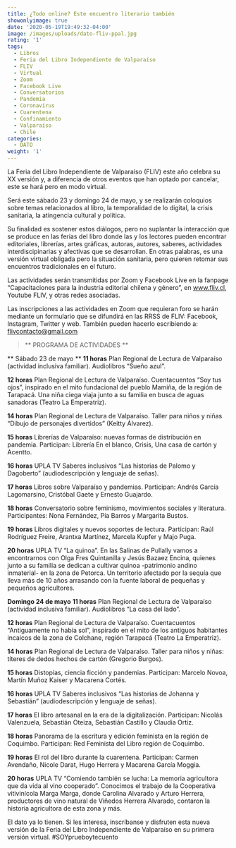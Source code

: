 ```yaml
---
title: ¿Todo online? Este encuentro literario también
showonlyimage: true
date: '2020-05-19T19:49:32-04:00'
image: /images/uploads/dato-fliv-ppal.jpg
rating: '1'
tags:
  - Libros
  - Feria del Libro Independiente de Valparaíso
  - FLIV
  - Virtual
  - Zoom
  - Facebook Live
  - Conversatorios
  - Pandemia
  - Coronavirus
  - Cuarentena
  - Confinamiento
  - Valparaíso
  - Chile
categories:
  - DATO
weight: '1'
---
```

La Feria del Libro Independiente de Valparaíso (FLIV) este año celebra su XX versión y, a diferencia de otros eventos que han optado por cancelar, este se hará pero en modo virtual.

<!--more-->

Será este sábado 23 y domingo 24 de mayo, y se realizarán coloquios sobre temas relacionados al libro, la temporalidad de lo digital, la crisis sanitaria, la atingencia cultural y política. 

Su finalidad es sostener estos diálogos, pero no suplantar la interacción que se produce en las ferias del libro donde las y los lectores pueden encontrar editoriales, librerías, artes gráficas, autoras, autores, saberes, actividades interdiscipinarias y afectivas que se desarrollan. En otras palabras, es una versión virtual obligada pero la situación sanitaria, pero quieren retomar sus encuentros tradicionales en el futuro.

Las actividades serán transmitidas por Zoom y Facebook Live en la fanpage “Capacitaciones para la industria editorial chilena y género”, en www.fliv.cl, Youtube FLIV, y otras redes asociadas. 

Las inscripciones a las actividades en Zoom que requieran foro se harán mediante un formulario que se difundirá en las RRSS de FLIV: Facebook, Instagram, Twitter y web. También pueden hacerlo escribiendo a: flivcontacto@gmail.com 

> **
> PROGRAMA DE ACTIVIDADES
> **

**
Sábado 23 de mayo
**
**11 horas**
Plan Regional de Lectura de Valparaíso (actividad inclusiva familiar).
Audiolibros “Sueño azul”.

**12 horas**
Plan Regional de Lectura de Valparaíso.
Cuentacuentos “Soy tus ojos”, inspirado en el mito fundacional del pueblo Mamiña, de la región de Tarapacá. Una niña ciega viaja junto a su familia en busca de aguas sanadoras (Teatro La Emperatriz).

**14 horas**
Plan Regional de Lectura de Valparaíso.
Taller para niños y niñas “Dibujo de personajes divertidos” (Keitty Álvarez).

**15 horas**
Librerías de Valparaíso: nuevas formas de distribución en pandemia.
Participan: Librería En el blanco, Crisis, Una casa de cartón y Acentto.

**16 horas**
UPLA TV
Saberes inclusivos “Las historias de Palomo y Dagoberto” (audiodescripción y lenguaje de señas).

**17 horas**
Libros sobre Valparaíso y pandemias.
Participan: Andrés García Lagomarsino, Cristóbal Gaete y Ernesto Guajardo.

**18 horas**
Conversatorio sobre feminismo, movimientos sociales y literatura.
Participantes: Nona Fernández, Pía Barros y Margarita Bustos.

**19 horas**
Libros digitales y nuevos soportes de lectura.
Participan: Raúl Rodríguez Freire, Arantxa Martínez, Marcela Kupfer y Majo Puga.

**20 horas**
UPLA TV
“La quinoa”. En las Salinas de Pullally vamos a encontrarnos con Olga Fres Quintanilla y Jesús Bazaez Encina, quienes junto a su familia se dedican a cultivar quinoa -patrimonio andino inmaterial- en la zona de Petorca. Un territorio afectado por la sequía que lleva más de 10 años arrasando con la fuente laboral de pequeñas y pequeños agricultores.

**Domingo 24 de mayo**
**11 horas**
Plan Regional de Lectura de Valparaíso (actividad inclusiva familiar).
Audiolibros “La casa del lado”.

**12 horas**
Plan Regional de Lectura de Valparaíso.
Cuentacuentos “Antiguamente no había sol”, inspirado en el mito de los antiguos habitantes incaicos de la zona de Colchane, región Tarapacá (Teatro La Emperatriz).

**14 horas**
Plan Regional de Lectura de Valparaíso.
Taller para niños y niñas: títeres de dedos hechos de cartón (Gregorio Burgos).

**15 horas**
Distopías, ciencia ficción y pandemias.
Participan: Marcelo Novoa, Martín Muñoz Kaiser y Macarena Cortés.

**16 horas**
UPLA TV
Saberes inclusivos “Las historias de Johanna y Sebastián” (audiodescripción y lenguaje de señas).

**17 horas**
El libro artesanal en la era de la digitalización.
Participan: Nicolás Valenzuela, Sebastián Oteiza, Sebastián Castillo y Claudia Ortiz.

**18 horas**
Panorama de la escritura y edición feminista en la región de Coquimbo.
Participan: Red Feminista del Libro región de Coquimbo.

**19 horas**
El rol del libro durante la cuarentena.
Participan: Carmen Avendaño, Nicole Darat, Hugo Herrera y Macarena García Moggia.

**20 horas**
UPLA TV
“Comiendo también se lucha: La memoria agricultora que da vida al vino cooperado”. Conocimos el trabajo de la Cooperativa vitivinícola Marga Marga, donde Carolina Alvarado y Arturo Herrera, productores de vino natural de Viñedos Herrera Alvarado, contaron la historia agricultora de esta zona y más.

El dato ya lo tienen. Si les interesa, inscríbanse y disfruten esta nueva versión de la Feria del Libro Independiente de Valparaíso en su primera versión virtual. #SOYprueboytecuento
